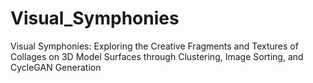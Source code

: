 # Visual_Symphonies
Visual Symphonies: Exploring the Creative Fragments and Textures of Collages on 3D Model Surfaces through Clustering, Image Sorting, and CycleGAN Generation
